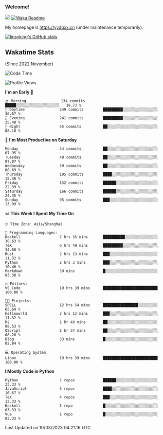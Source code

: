 ### Welcome!

![](https://visitor-badge.glitch.me/badge?page_id=linsyking.linsyking)
[![Waka Readme](https://github.com/linsyking/linsyking/actions/workflows/waka-readme.yml/badge.svg)](https://github.com/linsyking/linsyking/actions/workflows/waka-readme.yml)

My homepage is <https://yydbxx.cn> (under maintenance temporarily).

[![linsyking's GitHub stats](https://github-readme-stats.vercel.app/api?username=linsyking&show_icons=true&theme=onedark)](https://github.com/anuraghazra/github-readme-stats)

## Wakatime Stats

(Since 2022 November)

<!--START_SECTION:waka-->
![Code Time](http://img.shields.io/badge/Code%20Time-208%20hrs%2016%20mins-blue)

![Profile Views](http://img.shields.io/badge/Profile%20Views-2-blue)

**I'm an Early 🐤** 

```text
🌞 Morning                134 commits         █████░░░░░░░░░░░░░░░░░░░░   19.73 % 
🌆 Daytime                249 commits         █████████░░░░░░░░░░░░░░░░   36.67 % 
🌃 Evening                241 commits         █████████░░░░░░░░░░░░░░░░   35.49 % 
🌙 Night                  55 commits          ██░░░░░░░░░░░░░░░░░░░░░░░   08.10 % 
```
📅 **I'm Most Productive on Saturday** 

```text
Monday                   54 commits          ██░░░░░░░░░░░░░░░░░░░░░░░   07.95 % 
Tuesday                  48 commits          ██░░░░░░░░░░░░░░░░░░░░░░░   07.07 % 
Wednesday                59 commits          ██░░░░░░░░░░░░░░░░░░░░░░░   08.69 % 
Thursday                 105 commits         ████░░░░░░░░░░░░░░░░░░░░░   15.46 % 
Friday                   152 commits         ██████░░░░░░░░░░░░░░░░░░░   22.39 % 
Saturday                 166 commits         ██████░░░░░░░░░░░░░░░░░░░   24.45 % 
Sunday                   95 commits          ███░░░░░░░░░░░░░░░░░░░░░░   13.99 % 
```


📊 **This Week I Spent My Time On** 

```text
🕑︎ Time Zone: Asia/Shanghai

💬 Programming Languages: 
Haskell                  7 hrs 35 mins       ██████████░░░░░░░░░░░░░░░   38.63 % 
TeX                      6 hrs 49 mins       █████████░░░░░░░░░░░░░░░░   34.68 % 
Rust                     2 hrs 13 mins       ███░░░░░░░░░░░░░░░░░░░░░░   11.32 % 
Python                   2 hrs 3 mins        ███░░░░░░░░░░░░░░░░░░░░░░   10.46 % 
Markdown                 39 mins             █░░░░░░░░░░░░░░░░░░░░░░░░   03.38 % 

🔥 Editors: 
VS Code                  19 hrs 39 mins      █████████████████████████   100.00 % 

🐱‍💻 Projects: 
SPELL                    12 hrs 54 mins      ████████████████░░░░░░░░░   65.64 % 
helloworld               2 hrs 13 mins       ███░░░░░░░░░░░░░░░░░░░░░░   11.32 % 
h2                       1 hr 40 mins        ██░░░░░░░░░░░░░░░░░░░░░░░   08.53 % 
QScript                  1 hr 37 mins        ██░░░░░░░░░░░░░░░░░░░░░░░   08.28 % 
Blog                     33 mins             █░░░░░░░░░░░░░░░░░░░░░░░░   02.84 % 

💻 Operating System: 
Linux                    19 hrs 39 mins      █████████████████████████   100.00 % 
```

**I Mostly Code in Python** 

```text
Python                   7 repos             ██████░░░░░░░░░░░░░░░░░░░   23.33 % 
JavaScript               5 repos             ████░░░░░░░░░░░░░░░░░░░░░   16.67 % 
TeX                      4 repos             ███░░░░░░░░░░░░░░░░░░░░░░   13.33 % 
Haskell                  1 repo              █░░░░░░░░░░░░░░░░░░░░░░░░   03.33 % 
Vue                      1 repo              █░░░░░░░░░░░░░░░░░░░░░░░░   03.33 % 
```




 Last Updated on 10/03/2023 04:21:16 UTC
<!--END_SECTION:waka-->
